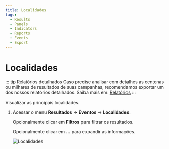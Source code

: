 ```yaml
---
title: Localidades
tags:
  - Results
  - Panels
  - Indicators
  - Reports
  - Events
  - Export
---
```

# Localidades

::: tip Relatórios detalhados
Caso precise analisar com detalhes as centenas ou milhares de resultados de suas campanhas, recomendamos exportar um dos nossos relatórios detalhados. Saiba mais em: [Relatórios](../reports/)
:::

Visualizar as principais localidades.

1. Acessar o menu **Resultados** -> **Eventos** -> **Localidades**.

   Opcionalmente clicar em **Filtros** para filtrar os resultados.

   Opcionalmente clicar em **...** para expandir as informações.

   ![Localidades](https://cdn.phishx.io/phishx-docs/images/phishx_results_events_hosts_01.webp)

